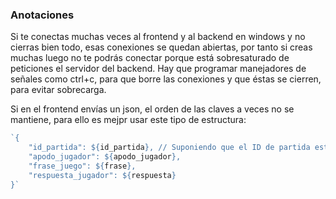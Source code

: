 ### Anotaciones ###
Si te conectas muchas veces al frontend y al backend en windows y no cierras bien todo, esas conexiones se quedan abiertas, por tanto si creas muchas luego no te podrás conectar porque está sobresaturado de peticiones el servidor del backend. Hay que programar manejadores de señales como ctrl+c, para que borre las conexiones y que éstas se cierren, para evitar sobrecarga.

Si en el frontend envías un json, el orden de las claves a veces no se mantiene, para ello es mejpr usar este tipo de estructura:
```javascript
`{
    "id_partida": ${id_partida}, // Suponiendo que el ID de partida esté guardado en localStorage
    "apodo_jugador": ${apodo_jugador},
    "frase_juego": ${frase},
    "respuesta_jugador": ${respuesta}
}`

```